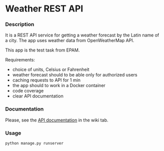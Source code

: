 # Weather REST API

### Description
It is a REST API service for getting a weather forecast by the Latin name of a city. The app uses weather data from OpenWeatherMap API.

This app is the test task from EPAM.

Requirements:
* choice of units, Celsius or Fahrenheit
* weather forecast should to be able only for authorized users
* caching requests to API for 1 min
* the app should to work in a Docker container
* code coverage
* clear API documentation

### Documentation
Please, see the [API documentation](https://github.com/irazum/weatherRestApi/wiki) in the wiki tab.


### Usage
```
python manage.py runserver
```